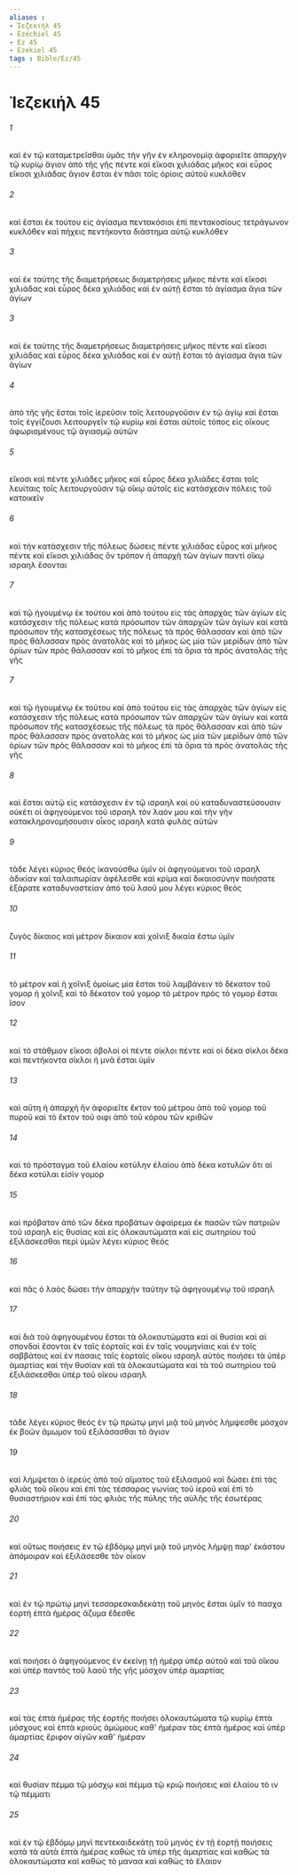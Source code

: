 ```yaml
---
aliases : 
- Ἰεζεκιήλ 45
- Ézéchiel 45
- Ez 45
- Ezekiel 45
tags : Bible/Ez/45
---
```


# Ἰεζεκιήλ 45

###### 1
καὶ ἐν τῷ καταμετρεῖσθαι ὑμᾶς τὴν γῆν ἐν κληρονομίᾳ ἀφοριεῖτε ἀπαρχὴν τῷ κυρίῳ ἅγιον ἀπὸ τῆς γῆς πέντε καὶ εἴκοσι χιλιάδας μῆκος καὶ εὖρος εἴκοσι χιλιάδας ἅγιον ἔσται ἐν πᾶσι τοῖς ὁρίοις αὐτοῦ κυκλόθεν
###### 2
καὶ ἔσται ἐκ τούτου εἰς ἁγίασμα πεντακόσιοι ἐπὶ πεντακοσίους τετράγωνον κυκλόθεν καὶ πήχεις πεντήκοντα διάστημα αὐτῷ κυκλόθεν
###### 3
καὶ ἐκ ταύτης τῆς διαμετρήσεως διαμετρήσεις μῆκος πέντε καὶ εἴκοσι χιλιάδας καὶ εὖρος δέκα χιλιάδας καὶ ἐν αὐτῇ ἔσται τὸ ἁγίασμα ἅγια τῶν ἁγίων
###### 3
καὶ ἐκ ταύτης τῆς διαμετρήσεως διαμετρήσεις μῆκος πέντε καὶ εἴκοσι χιλιάδας καὶ εὖρος δέκα χιλιάδας καὶ ἐν αὐτῇ ἔσται τὸ ἁγίασμα ἅγια τῶν ἁγίων
###### 4
ἀπὸ τῆς γῆς ἔσται τοῖς ἱερεῦσιν τοῖς λειτουργοῦσιν ἐν τῷ ἁγίῳ καὶ ἔσται τοῖς ἐγγίζουσι λειτουργεῖν τῷ κυρίῳ καὶ ἔσται αὐτοῖς τόπος εἰς οἴκους ἀφωρισμένους τῷ ἁγιασμῷ αὐτῶν
###### 5
εἴκοσι καὶ πέντε χιλιάδες μῆκος καὶ εὖρος δέκα χιλιάδες ἔσται τοῖς λευίταις τοῖς λειτουργοῦσιν τῷ οἴκῳ αὐτοῖς εἰς κατάσχεσιν πόλεις τοῦ κατοικεῖν
###### 6
καὶ τὴν κατάσχεσιν τῆς πόλεως δώσεις πέντε χιλιάδας εὖρος καὶ μῆκος πέντε καὶ εἴκοσι χιλιάδας ὃν τρόπον ἡ ἀπαρχὴ τῶν ἁγίων παντὶ οἴκῳ ισραηλ ἔσονται
###### 7
καὶ τῷ ἡγουμένῳ ἐκ τούτου καὶ ἀπὸ τούτου εἰς τὰς ἀπαρχὰς τῶν ἁγίων εἰς κατάσχεσιν τῆς πόλεως κατὰ πρόσωπον τῶν ἀπαρχῶν τῶν ἁγίων καὶ κατὰ πρόσωπον τῆς κατασχέσεως τῆς πόλεως τὰ πρὸς θάλασσαν καὶ ἀπὸ τῶν πρὸς θάλασσαν πρὸς ἀνατολάς καὶ τὸ μῆκος ὡς μία τῶν μερίδων ἀπὸ τῶν ὁρίων τῶν πρὸς θάλασσαν καὶ τὸ μῆκος ἐπὶ τὰ ὅρια τὰ πρὸς ἀνατολὰς τῆς γῆς
###### 7
καὶ τῷ ἡγουμένῳ ἐκ τούτου καὶ ἀπὸ τούτου εἰς τὰς ἀπαρχὰς τῶν ἁγίων εἰς κατάσχεσιν τῆς πόλεως κατὰ πρόσωπον τῶν ἀπαρχῶν τῶν ἁγίων καὶ κατὰ πρόσωπον τῆς κατασχέσεως τῆς πόλεως τὰ πρὸς θάλασσαν καὶ ἀπὸ τῶν πρὸς θάλασσαν πρὸς ἀνατολάς καὶ τὸ μῆκος ὡς μία τῶν μερίδων ἀπὸ τῶν ὁρίων τῶν πρὸς θάλασσαν καὶ τὸ μῆκος ἐπὶ τὰ ὅρια τὰ πρὸς ἀνατολὰς τῆς γῆς
###### 8
καὶ ἔσται αὐτῷ εἰς κατάσχεσιν ἐν τῷ ισραηλ καὶ οὐ καταδυναστεύσουσιν οὐκέτι οἱ ἀφηγούμενοι τοῦ ισραηλ τὸν λαόν μου καὶ τὴν γῆν κατακληρονομήσουσιν οἶκος ισραηλ κατὰ φυλὰς αὐτῶν
###### 9
τάδε λέγει κύριος θεός ἱκανούσθω ὑμῖν οἱ ἀφηγούμενοι τοῦ ισραηλ ἀδικίαν καὶ ταλαιπωρίαν ἀφέλεσθε καὶ κρίμα καὶ δικαιοσύνην ποιήσατε ἐξάρατε καταδυναστείαν ἀπὸ τοῦ λαοῦ μου λέγει κύριος θεός
###### 10
ζυγὸς δίκαιος καὶ μέτρον δίκαιον καὶ χοῖνιξ δικαία ἔστω ὑμῖν
###### 11
τὸ μέτρον καὶ ἡ χοῖνιξ ὁμοίως μία ἔσται τοῦ λαμβάνειν τὸ δέκατον τοῦ γομορ ἡ χοῖνιξ καὶ τὸ δέκατον τοῦ γομορ τὸ μέτρον πρὸς τὸ γομορ ἔσται ἴσον
###### 12
καὶ τὸ στάθμιον εἴκοσι ὀβολοί οἱ πέντε σίκλοι πέντε καὶ οἱ δέκα σίκλοι δέκα καὶ πεντήκοντα σίκλοι ἡ μνᾶ ἔσται ὑμῖν
###### 13
καὶ αὕτη ἡ ἀπαρχή ἣν ἀφοριεῖτε ἕκτον τοῦ μέτρου ἀπὸ τοῦ γομορ τοῦ πυροῦ καὶ τὸ ἕκτον τοῦ οιφι ἀπὸ τοῦ κόρου τῶν κριθῶν
###### 14
καὶ τὸ πρόσταγμα τοῦ ἐλαίου κοτύλην ἐλαίου ἀπὸ δέκα κοτυλῶν ὅτι αἱ δέκα κοτύλαι εἰσὶν γομορ
###### 15
καὶ πρόβατον ἀπὸ τῶν δέκα προβάτων ἀφαίρεμα ἐκ πασῶν τῶν πατριῶν τοῦ ισραηλ εἰς θυσίας καὶ εἰς ὁλοκαυτώματα καὶ εἰς σωτηρίου τοῦ ἐξιλάσκεσθαι περὶ ὑμῶν λέγει κύριος θεός
###### 16
καὶ πᾶς ὁ λαὸς δώσει τὴν ἀπαρχὴν ταύτην τῷ ἀφηγουμένῳ τοῦ ισραηλ
###### 17
καὶ διὰ τοῦ ἀφηγουμένου ἔσται τὰ ὁλοκαυτώματα καὶ αἱ θυσίαι καὶ αἱ σπονδαὶ ἔσονται ἐν ταῖς ἑορταῖς καὶ ἐν ταῖς νουμηνίαις καὶ ἐν τοῖς σαββάτοις καὶ ἐν πάσαις ταῖς ἑορταῖς οἴκου ισραηλ αὐτὸς ποιήσει τὰ ὑπὲρ ἁμαρτίας καὶ τὴν θυσίαν καὶ τὰ ὁλοκαυτώματα καὶ τὰ τοῦ σωτηρίου τοῦ ἐξιλάσκεσθαι ὑπὲρ τοῦ οἴκου ισραηλ
###### 18
τάδε λέγει κύριος θεός ἐν τῷ πρώτῳ μηνὶ μιᾷ τοῦ μηνὸς λήμψεσθε μόσχον ἐκ βοῶν ἄμωμον τοῦ ἐξιλάσασθαι τὸ ἅγιον
###### 19
καὶ λήμψεται ὁ ἱερεὺς ἀπὸ τοῦ αἵματος τοῦ ἐξιλασμοῦ καὶ δώσει ἐπὶ τὰς φλιὰς τοῦ οἴκου καὶ ἐπὶ τὰς τέσσαρας γωνίας τοῦ ἱεροῦ καὶ ἐπὶ τὸ θυσιαστήριον καὶ ἐπὶ τὰς φλιὰς τῆς πύλης τῆς αὐλῆς τῆς ἐσωτέρας
###### 20
καὶ οὕτως ποιήσεις ἐν τῷ ἑβδόμῳ μηνὶ μιᾷ τοῦ μηνὸς λήμψῃ παρ' ἑκάστου ἀπόμοιραν καὶ ἐξιλάσεσθε τὸν οἶκον
###### 21
καὶ ἐν τῷ πρώτῳ μηνὶ τεσσαρεσκαιδεκάτῃ τοῦ μηνὸς ἔσται ὑμῖν τὸ πασχα ἑορτή ἑπτὰ ἡμέρας ἄζυμα ἔδεσθε
###### 22
καὶ ποιήσει ὁ ἀφηγούμενος ἐν ἐκείνῃ τῇ ἡμέρᾳ ὑπὲρ αὑτοῦ καὶ τοῦ οἴκου καὶ ὑπὲρ παντὸς τοῦ λαοῦ τῆς γῆς μόσχον ὑπὲρ ἁμαρτίας
###### 23
καὶ τὰς ἑπτὰ ἡμέρας τῆς ἑορτῆς ποιήσει ὁλοκαυτώματα τῷ κυρίῳ ἑπτὰ μόσχους καὶ ἑπτὰ κριοὺς ἀμώμους καθ' ἡμέραν τὰς ἑπτὰ ἡμέρας καὶ ὑπὲρ ἁμαρτίας ἔριφον αἰγῶν καθ' ἡμέραν
###### 24
καὶ θυσίαν πέμμα τῷ μόσχῳ καὶ πέμμα τῷ κριῷ ποιήσεις καὶ ἐλαίου τὸ ιν τῷ πέμματι
###### 25
καὶ ἐν τῷ ἑβδόμῳ μηνὶ πεντεκαιδεκάτῃ τοῦ μηνὸς ἐν τῇ ἑορτῇ ποιήσεις κατὰ τὰ αὐτὰ ἑπτὰ ἡμέρας καθὼς τὰ ὑπὲρ τῆς ἁμαρτίας καὶ καθὼς τὰ ὁλοκαυτώματα καὶ καθὼς τὸ μαναα καὶ καθὼς τὸ ἔλαιον

